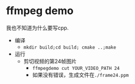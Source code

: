 # ffmpeg demo


我也不知道为什么要写cpp.

- 编译
    - `mkdir build;cd build; cmake ..;make`
- 运行
    - 剪切视频的第24帧图片
        - `ffmpegdemo cut YOUR_VIDEO_PATH 24`
        - 如果没有错误，生成文件在`./frame24.ppm`

